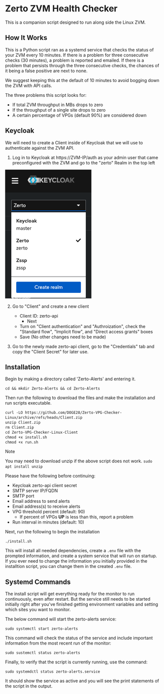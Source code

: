 # Zerto ZVM Health Checker

This is a companion script designed to run along side the Linux ZVM.

## How It Works

This is a Python script ran as a systemd service that checks the status of your ZVM every 10 minutes. If there is a problem for three consecutive checks (30 minutes), a problem is reported and emailed. If there is a problem that persists through the three consecutive checks, the chances of it being a false positive are next to none.

We suggest keeping this at the default of 10 minutes to avoid bogging down the ZVM with API calls.

The three problems this script looks for:

* If total ZVM throughput in MBs drops to zero
* If the throughput of a single site drops to zero
* A certain percentage of VPGs (default 90%) are considered down

## Keycloak

We will need to create a Client inside of Keycloak that we will use to authenticate against the ZVM API.

1. Log in to Keycloak at h<span>ttps:</span>//ZVM-IP/auth as your admin user that came preconfigured with the ZVM and go to the "zerto" Realm in the top left

![alt text](resources/image.png)

2. Go to "Client" and create a new client
    - Client ID: zerto-api
        - Next
    - Turn on "Client authentication" and "Authroization", check the "Standard flow", "Implicit flow", and "Direct access grants" boxes
    - Save (No other changes need to be made)

3. Go to the newly made zerto-api client, go to the "Credentials" tab and copy the "Client Secret" for later use.

## Installation


Begin by making a directory called 'Zerto-Alerts' and entering it.

```
cd && mkdir Zerto-Alerts && cd Zerto-Alerts
```

Then run the following to download the files and make the installation and run scripts executable.

```
curl -LO https://github.com/DOGE28/Zerto-VPG-Checker-Linux/archive/refs/heads/Client.zip
unzip Client.zip
rm Client.zip
cd Zerto-VPG-Checker-Linux-Client
chmod +x install.sh
chmod +x run.sh
```

> [!Note]
> You may need to download unzip if the above script does not work. ```sudo apt install unzip```


Please have the following before continuing:

* Keycloak zerto-api client secret
* SMTP server IP/FQDN
* SMTP port 
* Email address to send alerts
* Email address(s) to receive alerts
* VPG threshold percent (default: 90)
    - If percent of VPGs **UP** is less than this, report a problem
* Run interval in minutes (default: 10)

Next, run the following to begin the installation

```
./install.sh
```

This will install all needed dependencies, create a `.env` file with the prompted information, and create a system service that will run on startup.
If you ever need to change the information you initially provided in the installtion script, you can change them in the created `.env` file. 


## Systemd Commands

The install script will get everything ready for the monitor to run continuously, even after restart. But the service still needs to be started initially right after you've finished getting environment variables and setting which sites you want to monitor.

The below command will start the zerto-alerts service:

```
sudo systemctl start zerto-alerts
```

This command will check the status of the service and include important information from the most recent run of the monitor:

```
sudo sustemctl status zerto-alerts
```

Finally, to verify that the script is currently running, use the command:
```
sudo systemdctl status zerto-alerts.service
```
It should show the service as active and you will see the print statements of the script in the output.